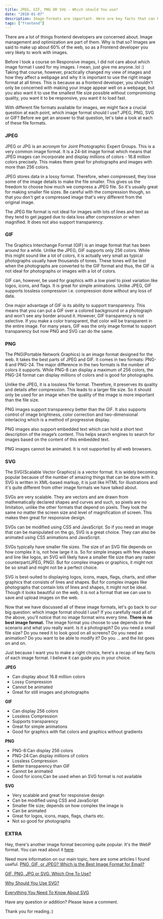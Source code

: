 ```yaml
---
title: JPEG, GIF, PNG OR SVG - Which should You use?
date: "2018-01-07"
description: Image Formats are important. Here are key facts that can help you make a good choice.
tags: ["frontend"]
---
```



There are a lot of things frontend developers are concerned about. Image management and optimization are part of them. Why is that so? Images are said to make up about 60% of the web, so as a Frontend developer you very likely to work with images.

Before I took a course on Responsive images, I did not care about which image format I used for my images. I mean, just give me anyone..lol :) Taking that course, however, practically changed my view of images and how they affect a webpage and why it is important to use the right image format at all times. This is because as a frontend developer, you shouldn't only be concerned with making your image appear well on a webpage, but you also want it to use the smallest file size possible without compromising quality, you want it to be responsive, you want it to load fast.

With different file formats available for images, we might face a crucial question at each point, which image format should I use? JPEG, PNG, SVG or GIF? Before we get an answer to that question, let's take a look at each of these file formats.

<h3><b>JPEG</b></h3>

JPEG or JPG is an acronym for Joint Photographic Expert Groups.  This is a very common image format. It is a 24-bit image format which means that JPEG images can incorporate and display millions of colors - 16.8 million colors precisely. This makes them great for photographs and images with more than 256 colors.

JPEG stores data in a lossy format. Therefore, when compressed, they lose some of the image details to make the file smaller. This gives us the freedom to choose how much we compress a JPEG file. So it's usually great for making smaller file sizes. Be careful with the compression though, so that you don't get a compressed image that's very different from the original image.

The JPEG file format is not ideal for images with lots of lines and text as they tend to get jagged due to data loss after compression or when magnified. It does not also support transparency.

<h3><b>GIF</b></h3>
The Graphics Interchange Format (GIF) is an image format that has been around for a while. Unlike the JPEG, GIF supports only 256 colors. While this might sound like a lot of colors, it is actually very small as typical photographs usually have thousands of tones. These tones will be lost when the photographs are converted to the GIF format and thus, the GIF is not ideal for photographs or images with a lot of colors.

GIF can, however, be used for graphics with a low pixel to pixel variation like logos, icons, and flags. It is great for simple animations. 
Unlike JPEG, GIF supports lossless compression i.e. compression done without any loss of data. 

One major advantage of GIF is its ability to support transparency. This means that you can put a GIF over a colored background or a photograph and won't see any border around it. However, GIF transparency is not selective. If you make a color transparent, that color will be transparent in the entire image.  For many years, GIF was the only image format to support transparency but now PNG and SVG can do the same.

<h3><b>PNG</b></h3>
The PNG(Portable Network Graphics) is an image format designed for the web. It takes the best parts of JPEG and GIF. It comes in two formats: PNG-8 and PNG-24. The major difference in the two formats is the number of colors it supports. While PNG-8 can display a maximum of 256 colors, the PNG-24 format can display millions of colors and is good for photographs.

Unlike the JPEG, it is a lossless file format. Therefore, it preserves its quality and details after compression. This leads to a larger file size. So it should only be used for an image when the quality of the image is more important than the file size.

PNG images support transparency better than the GIF. It also supports control of image brightness, color correction and two-dimensional interlacing which is a method of progressive display.

PNG images also support embedded text which can hold a short text description of the image’s content. This helps search engines to search for images based on the content of this embedded text. 

PNG images cannot be animated. It is not supported by all web browsers.

<h3><b>SVG</b></h3>
The SVG(Scalable Vector Graphics) is a vector format. It is widely becoming popular because of the number of amazing things that can be done with it. SVG is written in XML-based markup, it is just like HTML for illustrations and it's quite different from other image formats we have talked about.

SVGs are very scalable. They are vectors and are drawn from mathematically declared shapes and curves and such, so pixels are no limitation, unlike the other formats that depend on pixels. They look the same no matter the screen size and level of magnification of screen. This makes then great for responsive design.

SVGs can be modified using CSS and JavaScript. So if you need an image that can be manipulated on the go, SVG is a great choice. They can also be animated using CSS animations and JavaScript.

SVGs typically have smaller file sizes. The size of an SVG file depends on how complex it is, not how large it is. So for simple images with few shapes and line like logos, an SVG will likely have a smaller file size than any raster counterpart(JPEG, PNG). But for complex images or graphics, it might not be so small and might not be a perfect choice.

SVG is best-suited to displaying logos, icons, maps, flags, charts, and other graphics that consists of lines and shapes. But for complex images like photographs that contain lots of lines and shapes, it might not be ideal. Though it looks beautiful on the web, it is not a format that we can use to save and upload images on the web.

Now that we have discussed all of these image formats, let's go back to our big question: which image format should I use? If you carefully read all of the above, you'll notice that no image format wins every time. <b>There is no best image format.</b> The image format you choose to use depends on the scenario and what you really want. Is it a photograph? Do you need a small file size? Do you need it to look good on all screens? Do you need an animation? Do you want to be able to modify it? Do you ... and the list goes on and on. 

Just because I want you to make a right choice, here's a recap of key facts of each image format. I believe it can guide you in your choice.

<b>JPEG</b>
<ul>
    <li>Can display about 16.8 million colors</li>
    <li>Lossy Compression</li>
    <li>Cannot be animated</li>
    <li>Great for still images and photographs</li>
</ul> 

<b>GIF</b>
<ul>
    <li>Can display 256 colors</li>
    <li>Lossless Compression</li>
    <li>Supports transparency</li>
    <li>Great for simple animations</li>
    <li>Good for graphics with flat colors and graphics without gradients</li>
</ul> 

<b>PNG</b>
<ul>
    <li>PNG-8:Can display 256 colors</li>
    <li>PNG-24:Can display millions of colors</li>
    <li>Lossless Compression</li>
    <li>Better transparency than GIF</li>
    <li>Cannot be animated</li>
    <li>Good for icons;Can be used when an SVG format is not available</li>
</ul>

<b>SVG</b>
<ul>
    <li>Very scalable and great for responsive design</li>
    <li>Can be modified using CSS and JavaScript</li>
    <li>Smaller file size; depends on how complex the image is</li>
    <li>Can be animated</li>
    <li>Great for logos, icons, maps, flags, charts etc.</li>
    <li>Not so good for photographs</li>
</ul>

<h3><b>EXTRA</b></h3>

Hey, there's another image format becoming quite popular. It's the WebP format. You can read about it [here](https://developers.google.com/speed/webp/?csw=1). 

Need more information on our main topic, here are some articles I found useful.
[PNG, GIF, or JPEG? Which is the Best Image Format for Email?](https://litmus.com/blog/png-gif-or-jpeg-which-ones-should-you-use-in-email)

[GIF, PNG, JPG or SVG. Which One To Use?](https://www.sitepoint.com/gif-png-jpg-which-one-to-use)

[Why Should You Use SVG?](http://svgtutorial.com/why-should-you-use-svg/)

[Everything You Need To Know About SVG](https://css-tricks.com/lodge/svg/)

Have any question or addition? Please leave a comment.

Thank you for reading.:)